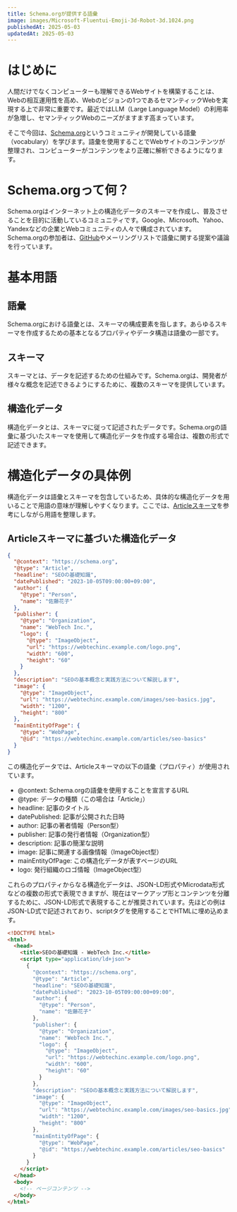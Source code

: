 ```yaml
---
title: Schema.orgが提供する語彙
image: images/Microsoft-Fluentui-Emoji-3d-Robot-3d.1024.png
publishedAt: 2025-05-03
updatedAt: 2025-05-03
---
```

# はじめに

人間だけでなくコンピューターも理解できるWebサイトを構築することは、Webの相互運用性を高め、Webのビジョンの1つであるセマンティックWebを実現する上で非常に重要です。最近ではLLM（Large Language Model）の利用率が急増し、セマンティックWebのニーズがますます高まっています。

そこで今回は、[Schema.org](https://schema.org)というコミュニティが開発している語彙（vocabulary）を学びます。語彙を使用することでWebサイトのコンテンツが整理され、コンピューターがコンテンツをより正確に解析できるようになります。

# Schema.orgって何？

Schema.orgはインターネット上の構造化データのスキーマを作成し、普及させることを目的に活動しているコミュニティです。Google、Microsoft、Yahoo、Yandexなどの企業とWebコミュニティの人々で構成されています。Schema.orgの参加者は、[GitHub](https://github.com/schemaorg)やメーリングリストで語彙に関する提案や議論を行っています。

# 基本用語

## 語彙

Schema.orgにおける語彙とは、スキーマの構成要素を指します。あらゆるスキーマを作成するための基本となるプロパティやデータ構造は語彙の一部です。

## スキーマ

スキーマとは、データを記述するための仕組みです。Schema.orgは、開発者が様々な概念を記述できるようにするために、複数のスキーマを提供しています。

## 構造化データ

構造化データとは、スキーマに従って記述されたデータです。Schema.orgの語彙に基づいたスキーマを使用して構造化データを作成する場合は、複数の形式で記述できます。

# 構造化データの具体例

構造化データは語彙とスキーマを包含しているため、具体的な構造化データを用いることで用語の意味が理解しやすくなります。ここでは、[Articleスキーマ](https://schema.org/Article)を参考にしながら用語を整理します。

## Articleスキーマに基づいた構造化データ

```json
{
  "@context": "https://schema.org",
  "@type": "Article",
  "headline": "SEOの基礎知識",
  "datePublished": "2023-10-05T09:00:00+09:00",
  "author": {
    "@type": "Person",
    "name": "佐藤花子"
  },
  "publisher": {
    "@type": "Organization",
    "name": "WebTech Inc.",
    "logo": {
      "@type": "ImageObject",
      "url": "https://webtechinc.example.com/logo.png",
      "width": "600",
      "height": "60"
    }
  },
  "description": "SEOの基本概念と実践方法について解説します",
  "image": {
    "@type": "ImageObject",
    "url": "https://webtechinc.example.com/images/seo-basics.jpg",
    "width": "1200",
    "height": "800"
  },
  "mainEntityOfPage": {
    "@type": "WebPage",
    "@id": "https://webtechinc.example.com/articles/seo-basics"
  }
}
```

この構造化データでは、Articleスキーマの以下の語彙（プロパティ）が使用されています。

-   @context: Schema.orgの語彙を使用することを宣言するURL
-   @type: データの種類（この場合は「Article」）
-   headline: 記事のタイトル
-   datePublished: 記事が公開された日時
-   author: 記事の著者情報（Person型）
-   publisher: 記事の発行者情報（Organization型）
-   description: 記事の簡潔な説明
-   image: 記事に関連する画像情報（ImageObject型）
-   mainEntityOfPage: この構造化データが表すページのURL
-   logo: 発行組織のロゴ情報（ImageObject型）

これらのプロパティからなる構造化データは、JSON-LD形式やMicrodata形式などの複数の形式で表現できますが、現在はマークアップ形とコンテンツを分離するために、JSON-LD形式で表現することが推奨されています。先ほどの例はJSON-LD式で記述されており、scriptタグを使用することでHTMLに埋め込めます。

```html
<!DOCTYPE html>
<html>
  <head>
    <title>SEOの基礎知識 - WebTech Inc.</title>
    <script type="application/ld+json">
      {
        "@context": "https://schema.org",
        "@type": "Article",
        "headline": "SEOの基礎知識",
        "datePublished": "2023-10-05T09:00:00+09:00",
        "author": {
          "@type": "Person",
          "name": "佐藤花子"
        },
        "publisher": {
          "@type": "Organization",
          "name": "WebTech Inc.",
          "logo": {
            "@type": "ImageObject",
            "url": "https://webtechinc.example.com/logo.png",
            "width": "600",
            "height": "60"
          }
        },
        "description": "SEOの基本概念と実践方法について解説します",
        "image": {
          "@type": "ImageObject",
          "url": "https://webtechinc.example.com/images/seo-basics.jpg",
          "width": "1200",
          "height": "800"
        },
        "mainEntityOfPage": {
          "@type": "WebPage",
          "@id": "https://webtechinc.example.com/articles/seo-basics"
        }
      }
    </script>
  </head>
  <body>
    <!-- ページコンテンツ -->
  </body>
</html>
```
